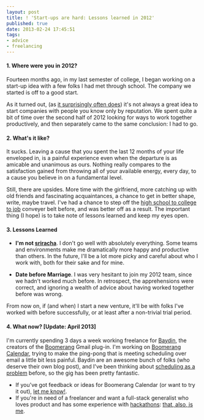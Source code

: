```yaml
---
layout: post
title: ! 'Start-ups are hard: Lessons learned in 2012'
published: true
date: 2013-02-24 17:45:51
tags:
- advice
- freelancing
---
```


#### 1. Where were you in 2012?
Fourteen months ago, in my last semester of college, I began working on a start-up idea with a few folks I had met through school. The company we started is off to a good start.

As it turned out, (as [it surprisingly often does](http://news.ycombinator.com/item?id=4833550)) it's not always a great idea to start companies with people you know only by reputation. We spent quite a bit of time over the second half of 2012 looking for ways to work together productively, and then separately came to the same conclusion: I had to go.

#### 2. What's it like?
It sucks. Leaving a cause that you spent the last 12 months of your life enveloped in, is a painful experience even when the departure is as amicable and unanimous as ours.  Nothing really compares to the satisfaction gained from throwing all of your available energy, every day, to a cause you believe in on a fundamental level.

Still, there are upsides. More time with the girlfriend, more catching up with old friends and fascinating acquaintances, a chance to get in better shape, write, maybe travel.  I've had a chance to step off the [high school to college to job](http://www.thedp.com/article/2011/12/alexey_komissarouk_whats_college_like_at_25) conveyer belt before, and was better off as a result. The important thing (I hope) is to take note of lessons learned and keep my eyes open.

#### 3. Lessons Learned
- **I'm not [sriracha](http://theoatmeal.com/comics/sriracha)**. I don't go well with absolutely everything.  Some teams and environments make me dramatically more happy and productive than others.  In the future, I'll be a lot more picky and careful about who I work with, both for their sake and for mine.

- **Date before Marriage**. I was very hesitant to join my 2012 team, since we hadn't worked much before. In retrospect, the apprehensions were correct, and ignoring a wealth of advice about having worked together before was wrong.

From now on, if (and when) I start a new venture, it'll be with folks I've worked with before successfully, or at least after a non-trivial trial period.

#### 4. What now? [Update: April 2013]

I'm currently spending 3 days a week working freelance for [Baydin](http://baydin.com), the creators of the [Boomerang](http://boomeranggmail.com) Gmail plug-in.  I'm working on [Boomerang Calendar](http://boomerangcalendar.com), trying to make the ping-pong that is meeting scheduling over email a little bit less painful. Baydin are an awesome bunch of folks (who deserve their own blog post), and I've been thinking about [scheduling as a problem](/too-cool-for-tungleme/) before, so the gig has been pretty fantastic.

- If you've got feedback or ideas for Boomerang Calendar (or want to try it out), [let me know!](mailto:alexey-at-alexeymk.com).
- If you're in need of a freelancer and want a full-stack generalist who loves product and has some experience with [hackathons](/tag/hackathons): [that, also, is me](mailto:alexey+muleconsulting@alexeymk.com).
